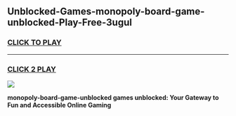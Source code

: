 
## Unblocked-Games-monopoly-board-game-unblocked-Play-Free-3ugul
<h3>
<a href="https://premium76.site?title=monopoly-board-game-unblocked&ref=18A1">CLICK TO PLAY</a></h3>
<hr>

<h3>
<a href="https://premium76.site?title=monopoly-board-game-unblocked&ref=18A1">CLICK 2 PLAY</a>
  
</h3>

<a href="https://premium76.site?title=monopoly-board-game-unblocked&ref=18A1"><img src="https://clearcache.store/games.png"></a>


**monopoly-board-game-unblocked games unblocked: Your Gateway to Fun and Accessible Online Gaming**
